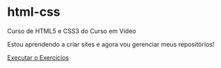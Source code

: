 # html-css
 Curso de HTML5 e CSS3 do Curso em Vídeo

 Estou aprendendo a criar sites e agora vou gerenciar meus repositórios!

<a href="https://abneroliveira21.github.io/html-css/Exercícios/ex001/html.index">Executar o Exercícios</a>